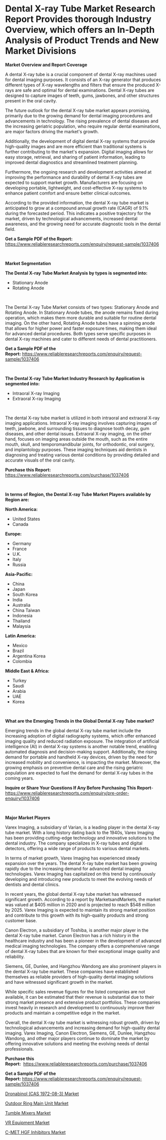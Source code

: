 <p><h1>Dental X-ray Tube Market Research Report Provides thorough Industry Overview, which offers an In-Depth Analysis of Product Trends and New Market Divisions</h1></p><p><strong>Market Overview and Report Coverage</strong></p>
<p><p>A dental X-ray tube is a crucial component of dental X-ray machines used for dental imaging purposes. It consists of an X-ray generator that produces different types of X-ray wavelengths and filters that ensure the produced X-rays are safe and optimal for dental examinations. Dental X-ray tubes are designed to capture images of teeth, gums, jawbones, and other structures present in the oral cavity.</p><p>The future outlook for the dental X-ray tube market appears promising, primarily due to the growing demand for dental imaging procedures and advancements in technology. The rising prevalence of dental diseases and the increasing geriatric population, who require regular dental examinations, are major factors driving the market's growth.</p><p>Additionally, the development of digital dental X-ray systems that provide high-quality images and are more efficient than traditional systems is further contributing to the market's expansion. Digital imaging allows for easy storage, retrieval, and sharing of patient information, leading to improved dental diagnostics and streamlined treatment planning.</p><p>Furthermore, the ongoing research and development activities aimed at improving the performance and durability of dental X-ray tubes are expected to support market growth. Manufacturers are focusing on developing portable, lightweight, and cost-effective X-ray systems to enhance patient comfort and ensure better clinical outcomes.</p><p>According to the provided information, the dental X-ray tube market is anticipated to grow at a compound annual growth rate (CAGR) of 9.1% during the forecasted period. This indicates a positive trajectory for the market, driven by technological advancements, increased dental awareness, and the growing need for accurate diagnostic tools in the dental field.</p></p>
<p><strong>Get a Sample PDF of the Report:</strong> <a href="https://www.reliableresearchreports.com/enquiry/request-sample/1037406">https://www.reliableresearchreports.com/enquiry/request-sample/1037406</a></p>
<p>&nbsp;</p>
<p><strong>Market Segmentation</strong></p>
<p><strong>The Dental X-ray Tube Market Analysis by types is segmented into:</strong></p>
<p><ul><li>Stationary Anode</li><li>Rotating Anode</li></ul></p>
<p>&nbsp;</p>
<p><p>The Dental X-ray Tube Market consists of two types: Stationary Anode and Rotating Anode. In Stationary Anode tubes, the anode remains fixed during operation, which makes them more durable and suitable for routine dental imaging. On the other hand, Rotating Anode tubes have a spinning anode that allows for higher power and faster exposure times, making them ideal for advanced dental procedures. Both types serve specific purposes in dental X-ray machines and cater to different needs of dental practitioners.</p></p>
<p><strong>Get a Sample PDF of the Report:</strong>&nbsp;<a href="https://www.reliableresearchreports.com/enquiry/request-sample/1037406">https://www.reliableresearchreports.com/enquiry/request-sample/1037406</a></p>
<p>&nbsp;</p>
<p><strong>The Dental X-ray Tube Market Industry Research by Application is segmented into:</strong></p>
<p><ul><li>Intraoral X-ray Imaging</li><li>Extraoral X-ray Imaging</li></ul></p>
<p>&nbsp;</p>
<p><p>The dental X-ray tube market is utilized in both intraoral and extraoral X-ray imaging applications. Intraoral X-ray imaging involves capturing images of teeth, jawbone, and surrounding tissues to diagnose tooth decay, gum diseases, and other dental issues. Extraoral X-ray imaging, on the other hand, focuses on imaging areas outside the mouth, such as the entire mouth, skull, and temporomandibular joints, for orthodontic, oral surgery, and implantology purposes. These imaging techniques aid dentists in diagnosing and treating various dental conditions by providing detailed and accurate visuals of the oral cavity.</p></p>
<p><strong>Purchase this Report:</strong>&nbsp; <a href="https://www.reliableresearchreports.com/purchase/1037406">https://www.reliableresearchreports.com/purchase/1037406</a></p>
<p>&nbsp;</p>
<p><strong>In terms of Region, the Dental X-ray Tube Market Players available by Region are:</strong></p>
<p>
    <p> <strong> North America: </strong>
        <ul>
            <li>United States</li>
            <li>Canada</li>
        </ul>
        </p> 
    <p> <strong> Europe: </strong>
        <ul>
            <li>Germany</li>
            <li>France</li>
            <li>U.K.</li>
            <li>Italy</li>
            <li>Russia</li>
        </ul>
        </p> 
    <p> <strong> Asia-Pacific: </strong>
        <ul>
            <li>China</li>
            <li>Japan</li>
            <li>South Korea</li>
            <li>India</li>
            <li>Australia</li>
            <li>China Taiwan</li>
            <li>Indonesia</li>
            <li>Thailand</li>
            <li>Malaysia</li>
        </ul>
        </p> 
    <p> <strong> Latin America: </strong>
        <ul>
            <li>Mexico</li>
            <li>Brazil</li>
            <li>Argentina Korea</li>
            <li>Colombia</li>
        </ul>
        </p> 
    <p> <strong> Middle East & Africa: </strong>
        <ul>
            <li>Turkey</li>
            <li>Saudi</li>
            <li>Arabia</li>
            <li>UAE</li>
            <li>Korea</li>
        </ul>
    </p>
    </p>
<p>&nbsp;</p>
<p><strong>What are the Emerging Trends in the Global Dental X-ray Tube market?</strong></p>
<p><p>Emerging trends in the global dental X-ray tube market include the increasing adoption of digital radiography systems, which offer enhanced imaging quality and reduced radiation exposure. The integration of artificial intelligence (AI) in dental X-ray systems is another notable trend, enabling automated diagnosis and decision-making support. Additionally, the rising demand for portable and handheld X-ray devices, driven by the need for increased mobility and convenience, is impacting the market. Moreover, the growing emphasis on preventive dental care and the rising geriatric population are expected to fuel the demand for dental X-ray tubes in the coming years.</p></p>
<p><strong>Inquire or Share Your Questions If Any Before Purchasing This Report</strong>- <a href="https://www.reliableresearchreports.com/enquiry/pre-order-enquiry/1037406">https://www.reliableresearchreports.com/enquiry/pre-order-enquiry/1037406</a></p>
<p>&nbsp;</p>
<p><strong>Major Market Players</strong></p>
<p><p>Varex Imaging, a subsidiary of Varian, is a leading player in the dental X-ray tube market. With a long history dating back to the 1940s, Varex Imaging has been providing cutting-edge technology and innovative solutions to the dental industry. The company specializes in X-ray tubes and digital detectors, offering a wide range of products to various dental markets.</p><p>In terms of market growth, Varex Imaging has experienced steady expansion over the years. The dental X-ray tube market has been growing rapidly due to the increasing demand for advanced dental imaging technologies. Varex Imaging has capitalized on this trend by continuously developing and introducing new products to meet the evolving needs of dentists and dental clinics.</p><p>In recent years, the global dental X-ray tube market has witnessed significant growth. According to a report by MarketsandMarkets, the market was valued at $405 million in 2020 and is projected to reach $548 million by 2025. Varex Imaging is expected to maintain its strong market position and contribute to this growth with its high-quality products and strong customer base.</p><p>Canon Electron, a subsidiary of Toshiba, is another major player in the dental X-ray tube market. Canon Electron has a rich history in the healthcare industry and has been a pioneer in the development of advanced medical imaging technologies. The company offers a comprehensive range of dental X-ray tubes that are known for their exceptional image quality and reliability.</p><p>Siemens, GE, Dunlee, and Hangzhou Wandong are also prominent players in the dental X-ray tube market. These companies have established themselves as reliable providers of high-quality dental imaging solutions and have witnessed significant growth in the market.</p><p>While specific sales revenue figures for the listed companies are not available, it can be estimated that their revenue is substantial due to their strong market presence and extensive product portfolios. These companies invest heavily in research and development to continuously improve their products and maintain a competitive edge in the market.</p><p>Overall, the dental X-ray tube market is witnessing robust growth, driven by technological advancements and increasing demand for high-quality dental imaging. Varex Imaging, Canon Electron, Siemens, GE, Dunlee, Hangzhou Wandong, and other major players continue to dominate the market by offering innovative solutions and meeting the evolving needs of dental professionals.</p></p>
<p><strong>Purchase this Report:</strong>&nbsp;&nbsp;<a href="https://www.reliableresearchreports.com/purchase/1037406">https://www.reliableresearchreports.com/purchase/1037406</a></p>
<p></p>
<p><strong>Get a Sample PDF of the Report:</strong>&nbsp;<a href="https://www.reliableresearchreports.com/enquiry/request-sample/1037406">https://www.reliableresearchreports.com/enquiry/request-sample/1037406</a></p>
<p><p><a href="https://www.reportprime.com/dronabinol-cas-1972-08-3-r11549">Dronabinol (CAS 1972-08-3) Market</a></p><p><a href="https://www.linkedin.com/pulse/outdoor-ring-main-unit-market-size-2023-2030-global-industrial-scsee/">Outdoor Ring Main Unit Market</a></p><p><a href="https://medium.com/@sanjoy753352/tumble-mixers-market-size-growth-forecast-2023-2030-04a7e889f9b8">Tumble Mixers Market</a></p><p><a href="https://medium.com/@darrensipes2023/vr-equipment-market-size-growth-forecast-2023-2030-6e14fe723b7e">VR Equipment Market</a></p><p><a href="https://www.reportprime.com/c-met-hgf-inhibitors-r11548">C-MET HGF Inhibitors Market</a></p></p>